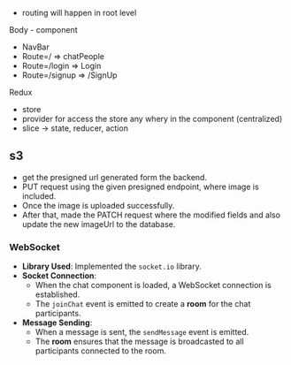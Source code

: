  - routing will happen in root level

 Body - component
   - NavBar 
   - Route=/ => chatPeople
   - Route=/login => Login
   - Route=/signup => /SignUp

Redux 
  - store
  - provider for access the store any whery in the component (centralized)
  - slice -> state, reducer, action

**s3**
 - 
 - get the presigned url generated form the backend.
 - PUT request using the given presigned endpoint, where image is included.
 - Once the image is uploaded successfully.
 - After that, made the PATCH request where the modified fields and also update the new imageUrl to the database.

### WebSocket

- **Library Used**: Implemented the `socket.io` library.
- **Socket Connection**: 
  - When the chat component is loaded, a WebSocket connection is established.
  - The `joinChat` event is emitted to create a **room** for the chat participants.
- **Message Sending**:
  - When a message is sent, the `sendMessage` event is emitted.
  - The **room** ensures that the message is broadcasted to all participants connected to the room.